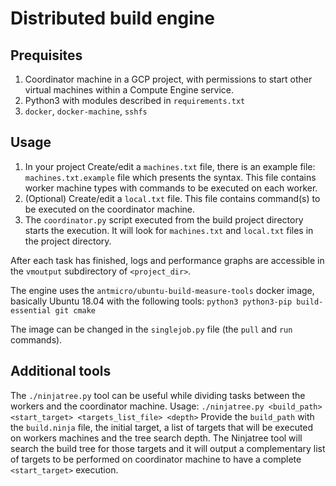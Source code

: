 # Distributed build engine

## Prequisites

1. Coordinator machine in a GCP project, with permissions to start other virtual machines within a Compute Engine service.
2. Python3 with modules described in `requirements.txt`
3. `docker`, `docker-machine`, `sshfs`

## Usage

1. In your project Create/edit a `machines.txt` file, there is an example file: `machines.txt.example` file which presents the syntax. This file contains worker machine types with commands to be executed on each worker. 
2. (Optional) Create/edit a `local.txt` file. This file contains command(s) to be executed on the coordinator machine.
2. The `coordinator.py` script executed from the build project directory starts the execution. It will look for `machines.txt` and `local.txt` files in the project directory.

After each task has finished, logs and performance graphs are accessible in the `vmoutput` subdirectory of `<project_dir>`.

The engine uses the `antmicro/ubuntu-build-measure-tools` docker image, basically Ubuntu 18.04 with the following tools: `python3 python3-pip build-essential git cmake`

The image can be changed in the `singlejob.py` file (the `pull` and `run` commands).

## Additional tools

The `./ninjatree.py` tool can be useful while dividing tasks between the workers and the coordinator machine. 
Usage: `./ninjatree.py <build_path> <start_target> <targets_list_file> <depth>`
Provide the `build_path` with the `build.ninja` file, the initial target, a list of targets that will be executed on workers machines and the tree search depth. The Ninjatree tool will search the build tree for those targets and it will output a complementary list of targets to be performed on coordinator machine to have a complete `<start_target>` execution.
